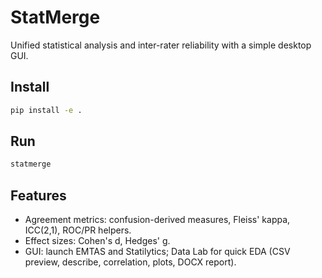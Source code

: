 # StatMerge

Unified statistical analysis and inter-rater reliability with a simple desktop GUI.

## Install
```bash
pip install -e .
```

## Run
```bash
statmerge
```

## Features
- Agreement metrics: confusion-derived measures, Fleiss' kappa, ICC(2,1), ROC/PR helpers.
- Effect sizes: Cohen's d, Hedges' g.
- GUI: launch EMTAS and Statilytics; Data Lab for quick EDA (CSV preview, describe, correlation, plots, DOCX report).
